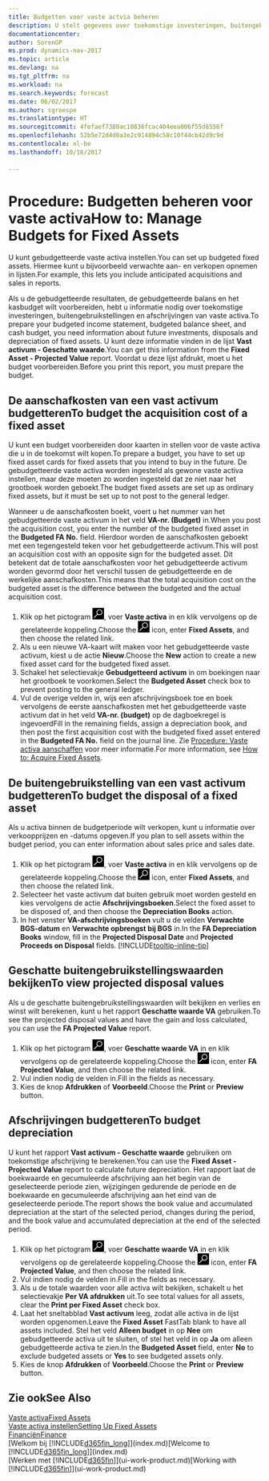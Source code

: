 ```yaml
---
title: Budgetten voor vaste actvia beheren
description: U stelt gegevens over toekomstige investeringen, buitengebruikstellingen en afschrijvingen van vaste activa in om te helpen budgetten en prognoses voor te bereiden.
documentationcenter: 
author: SorenGP
ms.prod: dynamics-nav-2017
ms.topic: article
ms.devlang: na
ms.tgt_pltfrm: na
ms.workload: na
ms.search.keywords: forecast
ms.date: 06/02/2017
ms.author: sgroespe
ms.translationtype: HT
ms.sourcegitcommit: 4fefaef7380ac10836fcac404eea006f55d8556f
ms.openlocfilehash: 52b5e72d4d0a3e2c914894c58c10f44cb42d9c9d
ms.contentlocale: nl-be
ms.lasthandoff: 10/16/2017

---
```

# <a name="how-to-manage-budgets-for-fixed-assets"></a><span data-ttu-id="087da-103">Procedure: Budgetten beheren voor vaste activa</span><span class="sxs-lookup"><span data-stu-id="087da-103">How to: Manage Budgets for Fixed Assets</span></span>
<span data-ttu-id="087da-104">U kunt gebudgetteerde vaste activa instellen.</span><span class="sxs-lookup"><span data-stu-id="087da-104">You can set up budgeted fixed assets.</span></span> <span data-ttu-id="087da-105">Hiermee kunt u bijvoorbeeld verwachte aan- en verkopen opnemen in lijsten.</span><span class="sxs-lookup"><span data-stu-id="087da-105">For example, this lets you include anticipated acquisitions and sales in reports.</span></span>  

<span data-ttu-id="087da-106">Als u de gebudgetteerde resultaten, de gebudgetteerde balans en het kasbudget wilt voorbereiden, hebt u informatie nodig over toekomstige investeringen, buitengebruikstellingen en afschrijvingen van vaste activa.</span><span class="sxs-lookup"><span data-stu-id="087da-106">To prepare your budgeted income statement, budgeted balance sheet, and cash budget, you need information about future investments, disposals and depreciation of fixed assets.</span></span> <span data-ttu-id="087da-107">U kunt deze informatie vinden in de lijst **Vast activum - Geschatte waarde**.</span><span class="sxs-lookup"><span data-stu-id="087da-107">You can get this information from the **Fixed Asset - Projected Value** report.</span></span> <span data-ttu-id="087da-108">Voordat u deze lijst afdrukt, moet u het budget voorbereiden.</span><span class="sxs-lookup"><span data-stu-id="087da-108">Before you print this report, you must prepare the budget.</span></span>  

## <a name="to-budget-the-acquisition-cost-of-a-fixed-asset"></a><span data-ttu-id="087da-109">De aanschafkosten van een vast activum budgetteren</span><span class="sxs-lookup"><span data-stu-id="087da-109">To budget the acquisition cost of a fixed asset</span></span>
<span data-ttu-id="087da-110">U kunt een budget voorbereiden door kaarten in stellen voor de vaste activa die u in de toekomst wilt kopen.</span><span class="sxs-lookup"><span data-stu-id="087da-110">To prepare a budget, you have to set up fixed asset cards for fixed assets that you intend to buy in the future.</span></span> <span data-ttu-id="087da-111">De gebudgetteerde vaste activa worden ingesteld als gewone vaste activa instellen, maar deze moeten zo worden ingesteld dat ze niet naar het grootboek worden geboekt.</span><span class="sxs-lookup"><span data-stu-id="087da-111">The budget fixed assets are set up as ordinary fixed assets, but it must be set up to not post to the general ledger.</span></span>

<span data-ttu-id="087da-112">Wanneer u de aanschafkosten boekt, voert u het nummer van het gebudgetteerde vaste activum in het veld **VA-nr. (Budget)** in.</span><span class="sxs-lookup"><span data-stu-id="087da-112">When you post the acquisition cost, you enter the number of the budgeted fixed asset in the **Budgeted FA No.** field.</span></span> <span data-ttu-id="087da-113">Hierdoor worden de aanschafkosten geboekt met een tegengesteld teken voor het gebudgetteerde activum.</span><span class="sxs-lookup"><span data-stu-id="087da-113">This will post an acquisition cost with an opposite sign for the budgeted asset.</span></span> <span data-ttu-id="087da-114">Dit betekent dat de totale aanschafkosten voor het gebudgetteerde activum worden gevormd door het verschil tussen de gebudgetteerde en de werkelijke aanschafkosten.</span><span class="sxs-lookup"><span data-stu-id="087da-114">This means that the total acquisition cost on the budgeted asset is the difference between the budgeted and the actual acquisition cost.</span></span>

1. <span data-ttu-id="087da-115">Klik op het pictogram ![Zoeken naar pagina of rapport](media/ui-search/search_small.png "pictogram Zoeken naar pagina of rapport"), voer **Vaste activa** in en klik vervolgens op de gerelateerde koppeling.</span><span class="sxs-lookup"><span data-stu-id="087da-115">Choose the ![Search for Page or Report](media/ui-search/search_small.png "Search for Page or Report icon") icon, enter **Fixed Assets**, and then choose the related link.</span></span>
2. <span data-ttu-id="087da-116">Als u een nieuwe VA-kaart wilt maken voor het gebudgetteerde vaste activum, kiest u de actie **Nieuw**.</span><span class="sxs-lookup"><span data-stu-id="087da-116">Choose the **New** action to create a new fixed asset card for the budgeted fixed asset.</span></span>
3. <span data-ttu-id="087da-117">Schakel het selectievakje **Gebudgetteerd activum** in om boekingen naar het grootboek te voorkomen.</span><span class="sxs-lookup"><span data-stu-id="087da-117">Select the **Budgeted Asset** check box to prevent posting to the general ledger.</span></span>
4. <span data-ttu-id="087da-118">Vul de overige velden in, wijs een afschrijvingsboek toe en boek vervolgens de eerste aanschafkosten met het gebudgetteerde vaste activum dat in het veld **VA-nr. (budget)** op de dagboekregel is ingevoerd</span><span class="sxs-lookup"><span data-stu-id="087da-118">Fill in the remaining fields, assign a depreciation book, and then post the first acquisition cost with the budgeted fixed asset entered in the **Budgeted FA No.** field on the journal line.</span></span> <span data-ttu-id="087da-119">Zie [Procedure: Vaste activa aanschaffen](fa-how-acquire.md) voor meer informatie.</span><span class="sxs-lookup"><span data-stu-id="087da-119">For more information, see [How to: Acquire Fixed Assets](fa-how-acquire.md).</span></span>

## <a name="to-budget-the-disposal-of-a-fixed-asset"></a><span data-ttu-id="087da-120">De buitengebruikstelling van een vast activum budgetteren</span><span class="sxs-lookup"><span data-stu-id="087da-120">To budget the disposal of a fixed asset</span></span>
<span data-ttu-id="087da-121">Als u activa binnen de budgetperiode wilt verkopen, kunt u informatie over verkoopprijzen en -datums opgeven.</span><span class="sxs-lookup"><span data-stu-id="087da-121">If you plan to sell assets within the budget period, you can enter information about sales price and sales date.</span></span>

1. <span data-ttu-id="087da-122">Klik op het pictogram ![Zoeken naar pagina of rapport](media/ui-search/search_small.png "pictogram Zoeken naar pagina of rapport"), voer **Vaste activa** in en klik vervolgens op de gerelateerde koppeling.</span><span class="sxs-lookup"><span data-stu-id="087da-122">Choose the ![Search for Page or Report](media/ui-search/search_small.png "Search for Page or Report icon") icon, enter **Fixed Assets**, and then choose the related link.</span></span>
2. <span data-ttu-id="087da-123">Selecteer het vaste activum dat buiten gebruik moet worden gesteld en kies vervolgens de actie **Afschrijvingsboeken**.</span><span class="sxs-lookup"><span data-stu-id="087da-123">Select the fixed asset to be disposed of, and then choose the **Depreciation Books** action.</span></span>
3. <span data-ttu-id="087da-124">In het venster **VA-afschrijvingsboeken** vult u de velden **Verwachte BGS-datum** en **Verwachte opbrengst bij BGS** in.</span><span class="sxs-lookup"><span data-stu-id="087da-124">In the **FA Depreciation Books** window, fill in the **Projected Disposal Date** and **Projected Proceeds on Disposal** fields.</span></span> [!INCLUDE[tooltip-inline-tip](includes/tooltip-inline-tip_md.md)]

## <a name="to-view-projected-disposal-values"></a><span data-ttu-id="087da-125">Geschatte buitengebruikstellingswaarden bekijken</span><span class="sxs-lookup"><span data-stu-id="087da-125">To view projected disposal values</span></span>
<span data-ttu-id="087da-126">Als u de geschatte buitengebruikstellingswaarden wilt bekijken en verlies en winst wilt berekenen, kunt u het rapport **Geschatte waarde VA** gebruiken.</span><span class="sxs-lookup"><span data-stu-id="087da-126">To see the projected disposal values and have the gain and loss calculated, you can use the **FA Projected Value** report.</span></span>

1. <span data-ttu-id="087da-127">Klik op het pictogram ![Zoeken naar pagina of rapport](media/ui-search/search_small.png "pictogram Zoeken naar pagina of rapport"), voer **Geschatte waarde VA** in en klik vervolgens op de gerelateerde koppeling.</span><span class="sxs-lookup"><span data-stu-id="087da-127">Choose the ![Search for Page or Report](media/ui-search/search_small.png "Search for Page or Report icon") icon, enter **FA Projected Value**, and then choose the related link.</span></span>
2. <span data-ttu-id="087da-128">Vul indien nodig de velden in.</span><span class="sxs-lookup"><span data-stu-id="087da-128">Fill in the fields as necessary.</span></span>
3. <span data-ttu-id="087da-129">Kies de knop **Afdrukken** of **Voorbeeld**.</span><span class="sxs-lookup"><span data-stu-id="087da-129">Choose the **Print** or **Preview** button.</span></span>

## <a name="to-budget-depreciation"></a><span data-ttu-id="087da-130">Afschrijvingen budgetteren</span><span class="sxs-lookup"><span data-stu-id="087da-130">To budget depreciation</span></span>
<span data-ttu-id="087da-131">U kunt het rapport **Vast activum - Geschatte waarde** gebruiken om toekomstige afschrijving te berekenen.</span><span class="sxs-lookup"><span data-stu-id="087da-131">You can use the **Fixed Asset - Projected Value** report to calculate future depreciation.</span></span> <span data-ttu-id="087da-132">Het rapport laat de boekwaarde en gecumuleerde afschrijving aan het begin van de geselecteerde periode zien, wijzigingen gedurende de periode en de boekwaarde en gecumuleerde afschrijving aan het eind van de geselecteerde periode.</span><span class="sxs-lookup"><span data-stu-id="087da-132">The report shows the book value and accumulated depreciation at the start of the selected period, changes during the period, and the book value and accumulated depreciation at the end of the selected period.</span></span>

1. <span data-ttu-id="087da-133">Klik op het pictogram ![Zoeken naar pagina of rapport](media/ui-search/search_small.png "pictogram Zoeken naar pagina of rapport"), voer **Geschatte waarde VA** in en klik vervolgens op de gerelateerde koppeling.</span><span class="sxs-lookup"><span data-stu-id="087da-133">Choose the ![Search for Page or Report](media/ui-search/search_small.png "Search for Page or Report icon") icon, enter **FA Projected Value**, and then choose the related link.</span></span>
2. <span data-ttu-id="087da-134">Vul indien nodig de velden in.</span><span class="sxs-lookup"><span data-stu-id="087da-134">Fill in the fields as necessary.</span></span>
3. <span data-ttu-id="087da-135">Als u de totale waarden voor alle activa wilt bekijken, schakelt u het selectievakje **Per VA afdrukken** uit.</span><span class="sxs-lookup"><span data-stu-id="087da-135">To see total values for all assets, clear the **Print per Fixed Asset** check box.</span></span>
4. <span data-ttu-id="087da-136">Laat het sneltabblad **Vast activum** leeg, zodat alle activa in de lijst worden opgenomen.</span><span class="sxs-lookup"><span data-stu-id="087da-136">Leave the **Fixed Asset** FastTab blank to have all assets included.</span></span> <span data-ttu-id="087da-137">Stel het veld **Alleen budget** in op **Nee** om gebudgetteerde activa uit te sluiten, of stel het veld in op **Ja** om alleen gebudgetteerde activa te zien.</span><span class="sxs-lookup"><span data-stu-id="087da-137">In the **Budgeted Asset** field, enter **No** to exclude budgeted assets or **Yes** to see budgeted assets only.</span></span>
5. <span data-ttu-id="087da-138">Kies de knop **Afdrukken** of **Voorbeeld**.</span><span class="sxs-lookup"><span data-stu-id="087da-138">Choose the **Print** or **Preview** button.</span></span>

## <a name="see-also"></a><span data-ttu-id="087da-139">Zie ook</span><span class="sxs-lookup"><span data-stu-id="087da-139">See Also</span></span>
[<span data-ttu-id="087da-140">Vaste activa</span><span class="sxs-lookup"><span data-stu-id="087da-140">Fixed Assets</span></span>](fa-manage.md)  
[<span data-ttu-id="087da-141">Vaste activa instellen</span><span class="sxs-lookup"><span data-stu-id="087da-141">Setting Up Fixed Assets</span></span>](fa-setup.md)  
[<span data-ttu-id="087da-142">Financiën</span><span class="sxs-lookup"><span data-stu-id="087da-142">Finance</span></span>](finance.md)  
<span data-ttu-id="087da-143">[Welkom bij [!INCLUDE[d365fin_long](includes/d365fin_long_md.md)]](index.md)</span><span class="sxs-lookup"><span data-stu-id="087da-143">[Welcome to [!INCLUDE[d365fin_long](includes/d365fin_long_md.md)]](index.md)</span></span>  
<span data-ttu-id="087da-144">[Werken met [!INCLUDE[d365fin](includes/d365fin_md.md)]](ui-work-product.md)</span><span class="sxs-lookup"><span data-stu-id="087da-144">[Working with [!INCLUDE[d365fin](includes/d365fin_md.md)]](ui-work-product.md)</span></span>

